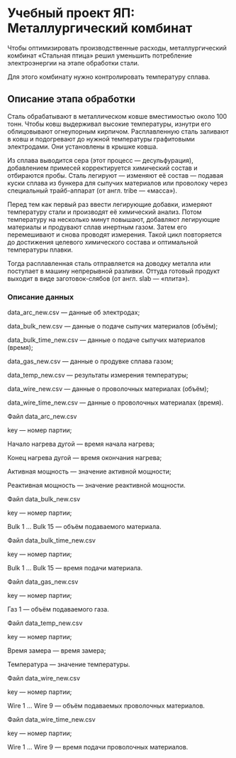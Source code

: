 # Учебный проект ЯП: Металлургический комбинат

Чтобы оптимизировать производственные расходы, металлургический комбинат «Стальная птица» решил уменьшить потребление электроэнергии на этапе обработки стали.

Для этого комбинату нужно контролировать температуру сплава.

## Описание этапа обработки

Сталь обрабатывают в металлическом ковше вместимостью около 100 тонн. Чтобы ковш выдерживал высокие температуры, изнутри его облицовывают огнеупорным кирпичом. Расплавленную сталь заливают в ковш и подогревают до нужной температуры графитовыми электродами. Они установлены в крышке ковша. 

Из сплава выводится сера (этот процесс — десульфурация), добавлением примесей корректируется химический состав и отбираются пробы. Сталь легируют — изменяют её состав — подавая куски сплава из бункера для сыпучих материалов или проволоку через специальный трайб-аппарат (от англ. tribe — «масса»).

Перед тем как первый раз ввести легирующие добавки, измеряют температуру стали и производят её химический анализ. Потом температуру на несколько минут повышают, добавляют легирующие материалы и продувают сплав инертным газом. Затем его перемешивают и снова проводят измерения. Такой цикл повторяется до достижения целевого химического состава и оптимальной температуры плавки.

Тогда расплавленная сталь отправляется на доводку металла или поступает в машину непрерывной разливки. Оттуда готовый продукт выходит в виде заготовок-слябов (от англ. slab — «плита»).

### Описание данных

data_arc_new.csv — данные об электродах;

data_bulk_new.csv — данные о подаче сыпучих материалов (объём);

data_bulk_time_new.csv — данные о подаче сыпучих материалов (время);

data_gas_new.csv — данные о продувке сплава газом;

data_temp_new.csv — результаты измерения температуры;

data_wire_new.csv — данные о проволочных материалах (объём);

data_wire_time_new.csv — данные о проволочных материалах (время).

Файл data_arc_new.csv

key — номер партии;

Начало нагрева дугой — время начала нагрева;

Конец нагрева дугой — время окончания нагрева;

Активная мощность — значение активной мощности;

Реактивная мощность — значение реактивной мощности.

Файл data_bulk_new.csv

key — номер партии;

Bulk 1 … Bulk 15 — объём подаваемого материала.

Файл data_bulk_time_new.csv

key — номер партии;

Bulk 1 … Bulk 15 — время подачи материала.

Файл data_gas_new.csv

key — номер партии;

Газ 1 — объём подаваемого газа.

Файл data_temp_new.csv

key — номер партии;

Время замера — время замера;

Температура — значение температуры.

Файл data_wire_new.csv

key — номер партии;

Wire 1 … Wire 9 — объём подаваемых проволочных материалов.

Файл data_wire_time_new.csv

key — номер партии;

Wire 1 … Wire 9 — время подачи проволочных материалов.
